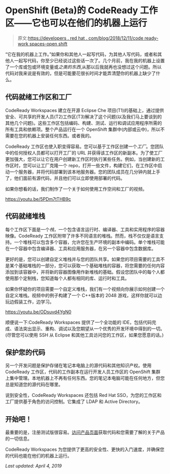 # OpenShift (Beta)的 CodeReady 工作区——它也可以在他们的机器上运行

> 原文:[https://developers . red hat . com/blog/2018/12/11/code ready-work spaces-open shift](https://developers.redhat.com/blog/2018/12/11/codeready-workspaces-openshift)

“它在我的机器上工作。”如果你和其他人一起写代码，为其他人写代码，或者和其他人一起写代码，你至少已经说过这些话一次了。几个月前，我在我的机器上设置了一个库或包或环境变量或*之类的东西*,从那以后我就再也没想过这个问题。所以代码对我来说是有效的，但是可能要花很长时间才能弄清楚你的机器上缺少了什么。

## 代码就绪工作区和工厂

CodeReady Workspaces 建立在开源 Eclipse Che 项目(T1)的基础上，通过提供安全、可共享的开发人员(T2)工作区(T3)解决了这个问题(以及我们马上要谈到的其他几个问题)。这些工作区包括编码、构建、测试、运行和调试应用程序所需的所有工具和依赖项。整个产品运行在一个 OpenShift 集群中(内部或云中)，所以不需要在您的机器上安装任何东西。或者我的。

CodeReady 工作区也使入职变得容易。您可以基于工作区创建一个*工厂*。您团队中的任何授权人员都可以打开工厂的 URL 并获得该工作区的新副本。为了使工厂更加强大，您可以让它在用户创建新工作区时执行某些任务。例如，当创建新的工作区时，您可以让工厂克隆一个 repo，打开一些文件，构建它们，在工作区中启动一个服务器，并将代码部署到该本地服务器。您的团队成员在几分钟内就上手了，他们面前有源代码，并且他们可以立即使用部署的代码。

如果你想看的话，我们制作了一个关于如何使用工作空间和工厂的视频。

https://youtu.be/5PDm7tTHB9c

## 代码就绪堆栈

每个工作区下面是一个*栈*，一个包含语言运行时、编译器、工具和实用程序的容器映像。CodeReady 工作区附带了许多不同语言的堆栈。然而，栈不仅仅是语言支持。一个堆栈可以包含多个容器，允许您在生产环境的副本中编码。单个堆栈可能在一个容器中包含编译器、工具和应用服务器，在另一个容器中包含数据库。

更好的是，您可以创建自定义堆栈并与您的团队共享。如果您的项目需要的工具不是某个基础堆栈的一部分，您可以获取一个基础堆栈的容器，将您需要的任何内容添加到该容器中，并将新的容器图像用作新堆栈的基础。假设您团队中的每个人都使用那个定制栈，您知道每个人都有相同的库、运行时和工具。

如果你怀疑你的项目需要一个自定义堆栈，我们有一个视频向你展示如何创建一个自定义堆栈。视频中的例子构建了一个 C++版本的 2048 游戏，这样你就可以边玩边假装工作，边学习。

https://youtu.be/ODsuvd4YgN0

顺便说一下:CodeReady Workspaces 提供了一个全功能的 IDE，包括代码完成、语法突出显示、重构、调试以及您期望从一个优秀的开发环境中得到的一切。(尽管您可以使用 SSH 从 Eclipse 和其他工具访问您的工作区，如果您愿意的话。)

## 保护您的代码

另一个开发问题是保护存储在笔记本电脑上的源代码和其他知识产权。使用 CodeReady 工作区，代码的工作副本在运行开发人员工作区的 OpenShift 集群上集中管理。本地机器上不再有任何东西。您的笔记本电脑可能在任何地方，但您总是知道您的源代码在哪里。

说到安全性，CodeReady Workspaces 还包括 Red Hat SSO，为您的工作区和工厂提供基于角色的访问控制。它集成了 LDAP 和 Active Directory。

## 开始吧！

最重要的是，注册测试版很容易。[访问产品页面](https://developers.redhat.com/products/codeready-workspaces/overview)获取代码和您需要了解的关于产品的一切信息。

CodeReady Workspaces 为您提供了更高的安全性、更快的入门速度，并确保您的代码也能在他们的机器上运行。

*Last updated: April 4, 2019*